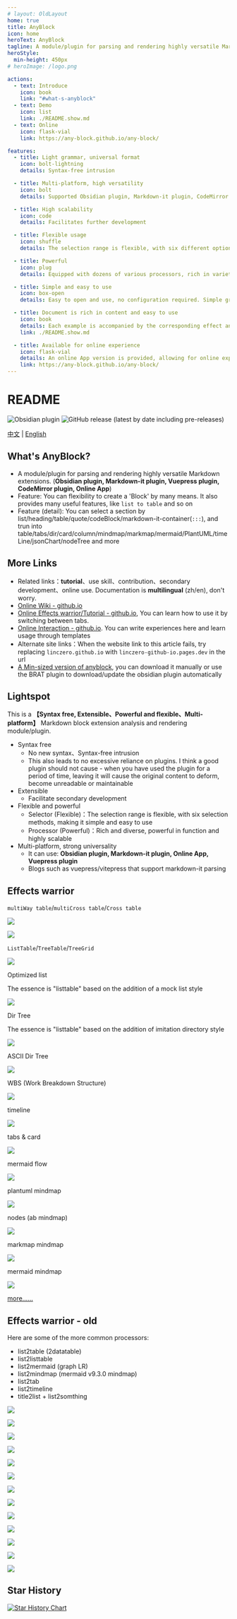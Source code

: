 ```yaml
---
# layout: OldLayout
home: true
title: AnyBlock
icon: home
heroText: AnyBlock
tagline: A module/plugin for parsing and rendering highly versatile Markdown extensions
heroStyle:
  min-height: 450px
# heroImage: /logo.png

actions:
  - text: Introduce
    icon: book
    link: "#what-s-anyblock"
  - text: Demo
    icon: list
    link: ./README.show.md  
  - text: Online
    icon: flask-vial
    link: https://any-block.github.io/any-block/

features:
  - title: Light grammar, universal format
    icon: bolt-lightning
    details: Syntax-free intrusion

  - title: Multi-platform, high versatility
    icon: bolt
    details: Supported Obsidian plugin, Markdown-it plugin, CodeMirror plugin, Online App, Vuepress plugin, Blogs that support Markdown-it parsing

  - title: High scalability
    icon: code
    details: Facilitates further development

  - title: Flexible usage
    icon: shuffle
    details: The selection range is flexible, with six different options available

  - title: Powerful
    icon: plug
    details: Equipped with dozens of various processors, rich in variety and powerful in functionality

  - title: Simple and easy to use
    icon: box-open
    details: Easy to open and use, no configuration required. Simple grammar, quick start possible

  - title: Document is rich in content and easy to use
    icon: book
    details: Each example is accompanied by the corresponding effect and source code
    link: ./README.show.md

  - title: Available for online experience
    icon: flask-vial
    details: An online App version is provided, allowing for online experience and testing
    link: https://any-block.github.io/any-block/
---
```


# README

![Obsidian plugin](https://img.shields.io/endpoint?url=https%3A%2F%2Fscambier.xyz%2Fobsidian-endpoints%2Fany-block.json) ![GitHub release (latest by date including pre-releases)](https://img.shields.io/github/v/release/LincZero/obsidian-any-block)

[中文](./README.zh.md) | [English](./README.md)

## What's AnyBlock?

- A module/plugin for parsing and rendering highly versatile Markdown extensions.
  (**Obsidian plugin, Markdown-it plugin, Vuepress plugin, CodeMirror plugin, Online App**)
- Feature: You can flexibility to create a 'Block' by many means. It also provides many useful features, like `list to table` and so on
- Feature (detail): You can select a section by list/heading/table/quote/codeBlock/markdown-it-container(`:::`), and trun into table/tabs/dir/card/column/mindmap/markmap/mermaid/PlantUML/timeLine/jsonChart/nodeTree and more

## More Links

- Related links：**tutorial**、use skill、contribution、secondary development、online use. Documentation is **multilingual** (zh/en), don't worry.
- [Online Wiki - github.io](./)
- [Online Effects warrior/Tutorial - github.io](./README.show.md), You can learn how to use it by switching between tabs.
- [Online Interaction - github.io](https://any-block.github.io/any-block/). You can write experiences here and learn usage through templates
- Alternate site links：When the website link to this article fails, try replacing `linczero.github.io` with `linczero-github-io.pages.dev` in the url
- [A Min-sized version of anyblock](https://github.com/any-block/obsidian-any-block-min), you can download it manually or use the BRAT plugin to download/update the obsidian plugin automatically

## Lightspot

This is a **【Syntax free, Extensible、Powerful and flexible、Multi-platform】** Markdown block extension analysis and rendering module/plugin.

- Syntax free
    - No new syntax、Syntax-free intrusion
	- This also leads to no excessive reliance on plugins. I think a good plugin should not cause - when you have used the plugin for a period of time, leaving it will cause the original content to deform, become unreadable or maintainable
- Extensible
    - Facilitate secondary development
- Flexible and powerful
    - Selector (Flexible)：The selection range is flexible, with six selection methods, making it simple and easy to use
	- Processor (Powerful)：Rich and diverse, powerful in function and highly scalable
- Multi-platform, strong universality
    - It can use: **Obsidian plugin, Markdown-it plugin, Online App, Vuepress plugin**
	- Blogs such as vuepress/vitepress that support markdown-it parsing

## Effects warrior

`multiWay table`/`multiCross table`/`Cross table`

![](./assets/Pasted%20image%2020240808202548.png)

![](./assets/Pasted%20image%2020240808203055.png)

`ListTable`/`TreeTable`/`TreeGrid`

![](./assets/Pasted%20image%2020240808203143.png)

Optimized list

The essence is "listtable" based on the addition of a mock list style

![](./assets/listtable_likelist.png)

Dir Tree

The essence is "listtable" based on the addition of imitation directory style

![](./assets/Pasted%20image%2020240808203216.png)

ASCII Dir Tree

![](./assets/Pasted%20image%2020240808203232.png)

WBS (Work Breakdown Structure)

![](./assets/Pasted%20image%2020240808203252.png)

timeline

![](./assets/Pasted%20image%2020240808203455.png)

tabs & card

![](./assets/tag%20and%20card.png)

mermaid flow

![](./assets/Pasted%20image%2020240808203517.png)

plantuml mindmap

![](./assets/Pasted%20image%2020240808203534.png)

nodes (ab mindmap)

![](./assets/list2node.png)

markmap mindmap

![](./assets/Pasted%20image%2020240808203605.png)

mermaid mindmap

![](./assets/Pasted%20image%2020240808203621.png)

[more……](https://linczero.github.io/MdNote_Public/%E4%BA%A7%E5%93%81%E6%96%87%E6%A1%A3/AnyBlock/)

## Effects warrior - old

Here are some of the more common processors:
- list2table  (2datatable)
- list2listtable
- list2mermaid  (graph LR)
- list2mindmap  (mermaid v9.3.0 mindmap)
- list2tab
- list2timeline
- title2list + list2somthing

![](./assets/list2table.png)

![](./assets/list2tableT.png)

![](./assets/list2lt.gif)
 
![](./assets/list2tab.gif)
 
![](./assets/list2mermaid.png)

![](./assets/list2mindmap.png)

![](./assets/titleSelector.png)

![](./assets/addTitle.png)

![](./assets/scroll.gif)
 
![](./assets/overfold.png)

![](./assets/flod.gif)

![](./assets/heimu.gif)

![](./assets/userProcessor.png)

## Star History

[![Star History Chart](https://api.star-history.com/svg?repos=any-block/any-block&type=Date)](https://www.star-history.com/#any-block/any-block&Date)
